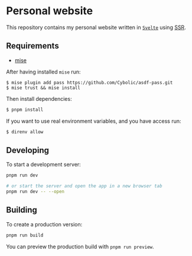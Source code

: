# Personal website

This repository contains my personal website written in [`Svelte`](https://svelte.dev/)
using [SSR](https://en.wikipedia.org/wiki/Server-side_scripting).

## Requirements

- [mise](https://mise.jdx.dev/)

After having installed `mise` run:

```
$ mise plugin add pass https://github.com/Cybolic/asdf-pass.git
$ mise trust && mise install
```

Then install dependencies:

```bash
$ pnpm install
```

If you want to use real environment variables, and you have access run:

```bash
$ direnv allow
```

## Developing

To start a development server:

```bash
pnpm run dev

# or start the server and open the app in a new browser tab
pnpm run dev -- --open
```

## Building

To create a production version:

```bash
pnpm run build
```

You can preview the production build with `pnpm run preview`.

